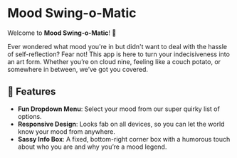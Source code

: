 # Mood Swing-o-Matic

Welcome to **Mood Swing-o-Matic**! 🎉

Ever wondered what mood you're in but didn't want to deal with the hassle of self-reflection? Fear not! This app is here to turn your indecisiveness into an art form. Whether you’re on cloud nine, feeling like a couch potato, or somewhere in between, we’ve got you covered.

## 🎨 Features

- **Fun Dropdown Menu**: Select your mood from our super quirky list of options.
- **Responsive Design**: Looks fab on all devices, so you can let the world know your mood from anywhere.
- **Sassy Info Box**: A fixed, bottom-right corner box with a humorous touch about who you are and why you’re a mood legend.
